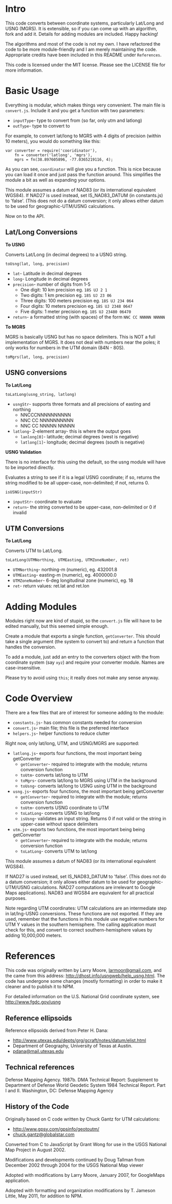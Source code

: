 Intro
=====

This code converts between coordinate systems, particularly Lat/Long and USNG (MGRS). It is extensible, so if you can come up with an algorithm, fork and add it. Details for adding modules are included.  Happy hacking!

The algorithms and most of the code is not my own.  I have refactored the code to be more module-friendly and I am merely maintaining the code.  Appropriate credits have been included in this README under `References`.

This code is licensed under the MIT license. Please see the LICENSE file for more information.

Basic Usage
===========

Everything is modular, which makes things very convenient.  The main file is `convert.js`. Include it and you get a function with two parameters:

* `inputType`- type to convert from (so far, only utm and latlong)
* `outType`- type to convert to

For example, to convert lat/long to MGRS with 4 digits of precision (within 10 meters), you would do something like this:

    var converter = require('cooridinator'),
        fn = converter('latlong', 'mgrs'),
        mgrs = fn(38.897605896, -77.0365219116, 4);

As you can see, `coordinator` will give you a function. This is nice because you can load it once and just pass the function around.  This simplifies the module a bit as well as expanding your options.

This module assumes a datum of NAD83 (or its international equivalent WGS84). If NAD27 is used instead, set IS_NAD83_DATUM (in constants.js) to 'false'. (This does not do a datum conversion; it only allows either datum to be used for geographic-UTM/USNG calculations.

Now on to the API.

Lat/Long Conversions
--------------------

**To USNG**

Converts Lat/Long (in decimal degrees) to a USNG string.

`toUsng(lat, long, precision)`

* `lat`- Latitude in decimal degrees
* `long`- Longitude in decimal degrees
* `precision`- number of digits from 1-5
  * One digit:    10 km precision      eg. `18S UJ 2 1`
  * Two digits:   1 km precision       eg. `18S UJ 23 06`
  * Three digits: 100 meters precision eg. `18S UJ 234 064`
  * Four digits:  10 meters precision  eg. `18S UJ 2348 0647`
  * Five digits:  1 meter precision    eg. `18S UJ 23480 06470`
* `return`- a formatted string (with spaces) of the form `NNC CC NNNNN NNNNN`

**To MGRS**

MGRS is basically USNG but has no space delimiters. This is NOT a full implementation of MGRS.  It does not deal with numbers near the poles; it only works for numbers in the UTM domain (84N - 80S).

`toMgrs(lat, long, precision)`


USNG conversions
----------------

**To Lat/Long**

`toLatLong(usng_string, latlong)`

* `usngStr`- supports three formats and all precisions of easting and northing
  * NNCCCNNNNNNNNNN
  * NNC CC NNNNNNNNNN
  * NNC CC NNNNN NNNNN
* `latlong`- 2-element array- this is where the output goes
  * `lanlong[0]`- latitude; decimal degrees (west is negative)
  * `latlong[1]`- longitude; decimal degrees (south is negative)

**USNG Validation**

There is no interface for this using the default, so the usng module will have to be imported directly.

Evaluates a string to see if it is a legal USNG coordinate; if so, returns the string modified to be all upper-case, non-delimited; if not, returns 0.

`isUSNG(inputStr)`

* `inputStr`- coordinate to evaluate
* `return`- the string converted to be upper-case, non-delimited or 0 if invalid

UTM Conversions
---------------

**To Lat/Long**

Converts UTM to Lat/Long.

`toLatLong(UTMNorthing, UTMEasting, UTMZoneNumber, ret)`

* `UTMNorthing`- northing-m (numeric), eg. 432001.8  
* `UTMEasting`- easting-m (numeric), eg. 4000000.0
* `UTMZoneNumber`- 6-deg longitudinal zone (numeric), eg. 18
* `ret`- return values: ret.lat and ret.lon

Adding Modules
==============

Modules right now are kind of stupid, so the `convert.js` file will have to be edited manually, but this seemed simple enough.

Create a module that exports a single function, `getConverter`.  This should take a single argument (the system to convert to) and return a function that handles the conversion.

To add a module, just add an entry to the converters object with the from coordinate system (say `xyz`) and require your converter module. Names are case-insensitive.

Please try to avoid using `this`; it really does not make any sense anyway.

Code Overview
=============

There are a few files that are of interest for someone adding to the module:

* `constants.js`- has common constants needed for conversion
* `convert.js`- main file; this file is the preferred interface
* `helpers.js`- helper functions to reduce clutter

Right now, only lat/long, UTM, and USNG/MGRS are supported:

* `latlong.js`- exports four functions, the most important being getConverter
  * `getConverter`- required to integrate with the module; returns conversion function
  * `toUtm`- converts lat/long to UTM
  * `toMgrs`- converts lat/long to MGRS using UTM in the background
  * `toUsng`- converts lat/long to USNG using UTM in the background
* `usng.js`- exports four functions, the most important being getConverter
  * `getConverter`- required to integrate with the module; returns conversion function
  * `toUtm`- converts USNG coordinate to UTM
  * `toLatLong`- converts USNG to lat/long
  * `isUsng`- validates an input string. Returns 0 if not valid or the string in upper-case without space delimiters
* `utm.js`- exports two functions, the most important being being getConverter
  * `getConverter`- required to integrate with the module; returns conversion function
  * `toLatLong`- converts UTM to lat/long

This module assumes a datum of NAD83 (or its international equivalent WGS84). 

If NAD27 is used instead, set IS_NAD83_DATUM to 'false'. (This does not do a datum conversion; it only allows either datum to be used for geographic-UTM/USNG calculations. NAD27 computations are irrelevant to Google Maps applications). NAD83 and WGS84 are equivalent for all practical purposes.

Note regarding UTM coordinates: UTM calculations are an intermediate step in lat/lng-USNG conversions.  These functions are not exported.  If they are used, remember that the functions in this module use negative numbers for UTM Y values in the southern hemisphere.  The calling application must check for this, and convert to correct southern-hemisphere values by adding 10,000,000 meters.

References
==========

This code was originally written by Larry Moore, <larmoor@gmail.com>, and the came from this address: <http://dhost.info/usngweb/help_usng.html>.  The code has undergone some changes (mostly formatting) in order to make it cleaner and to publish it to NPM.

For detailed information on the U.S. National Grid coordinate system, see <http://www.fgdc.gov/usng>

Reference ellipsoids
--------------------

Reference ellipsoids derived from Peter H. Dana:

* <http://www.utexas.edu/depts/grg/gcraft/notes/datum/elist.html>
* Department of Geography, University of Texas at Austin.
* pdana@mail.utexas.edu   

Technical references
--------------------

Defense Mapping Agency. 1987b. DMA Technical Report: Supplement to 
Department of Defense World Geodetic System 1984 Technical Report. Part I
and II. Washington, DC: Defense Mapping Agency

History of the Code
-------------------

Originally based on C code written by Chuck Gantz for UTM calculations:

* http://www.gpsy.com/gpsinfo/geotoutm/
* chuck.gantz@globalstar.com

Converted from C to JavaScript by Grant Wong for use in the USGS National Map Project in August 2002.

Modifications and developments continued by Doug Tallman from December 2002 through 2004 for the USGS National Map viewer

Adopted with modifications by Larry Moore, January 2007, for GoogleMaps application.

Adopted with formatting and organization modifications by T. Jameson Little, May 2011, for addition to NPM.

